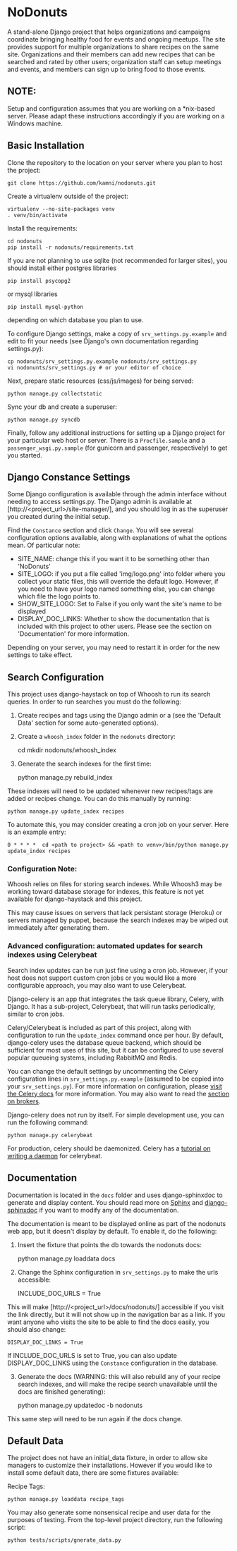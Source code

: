 # NoDonuts

A stand-alone Django project that helps organizations and campaigns coordinate
bringing healthy food for events and ongoing meetups. The site provides support
for multiple organizations to share recipes on the same site. Organizations and
their members can add new recipes that can be searched and rated by other
users; organization staff can setup meetings and events, and members can sign
up to bring food to those events.

## NOTE:

Setup and configuration assumes that you are working on a *nix-based server.
Please adapt these instructions accordingly if you are working on a Windows
machine.

## Basic Installation

Clone the repository to the location on your server where you plan to host the
project:

    git clone https://github.com/kamni/nodonuts.git

Create a virtualenv outside of the project:

    virtualenv --no-site-packages venv
    . venv/bin/activate

Install the requirements:

    cd nodonuts
    pip install -r nodonuts/requirements.txt

If you are not planning to use sqlite (not recommended for larger sites), you
should install either postgres libraries

    pip install psycopg2

or mysql libraries

    pip install mysql-python

depending on which database you plan to use.

To configure Django settings, make a copy of `srv_settings.py.example` and
edit to fit your needs (see Django's own documentation regarding settings.py):

    cp nodonuts/srv_settings.py.example nodonuts/srv_settings.py
    vi nodonunts/srv_settings.py # or your editor of choice

Next, prepare static resources (css/js/images) for being served:

    python manage.py collectstatic

Sync your db and create a superuser:

    python manage.py syncdb

Finally, follow any additional instructions for setting up a Django project for
your particular web host or server. There is a `Procfile.sample` and a
`passenger_wsgi.py.sample` (for gunicorn and passenger, respectively) to get
you started.

## Django Constance Settings

Some Django configuration is available through the admin interface without
needing to access settings.py.  The Django admin is available at
[http://<project_url>/site-manager/], and you should log in as the superuser
you created during the initial setup.

Find the `Constance` section and click `Change`. You will see several
configuration options available, along with explanations of what the options
mean. Of particular note:

* SITE_NAME: change this if you want it to be something other than 'NoDonuts'
* SITE_LOGO: if you put a file called 'img/logo.png' into folder where you
collect your static files, this will override the default logo. However, if you
need to have your logo named something else, you can change which file the logo
points to.
* SHOW_SITE_LOGO: Set to False if you only want the site's name to be displayed
* DISPLAY_DOC_LINKS: Whether to show the documentation that is included with
this project to other users. Please see the section on 'Documentation' for more
information.

Depending on your server, you may need to restart it in order for the new
settings to take effect.

## Search Configuration

This project uses django-haystack on top of Whoosh to run its search queries.
In order to run searches you must do the following:

1. Create recipes and tags using the Django admin or a (see the 'Default Data'
section for some auto-generated options).

2. Create a `whoosh_index` folder in the `nodonuts` directory:

    cd <path-to-nodonuts-project>
    mkdir nodonuts/whoosh_index

3. Generate the search indexes for the first time:

    python manage.py rebuild_index

These indexes will need to be updated whenever new recipes/tags are added or
recipes change.  You can do this manually by running:

    python manage.py update_index recipes

To automate this, you may consider creating a cron job on your server. Here is
an example entry:

    0 * * * *  cd <path to project> && <path to venv>/bin/python manage.py update_index recipes

### Configuration Note:

Whoosh relies on files for storing search indexes. While Whoosh3 may be
working toward database storage for indexes, this feature is not yet available
for django-haystack and this project.

This may cause issues on servers that lack persistant storage (Heroku) or
servers managed by puppet, because the search indexes may be wiped out
immediately after generating them.

### Advanced configuration: automated updates for search indexes using Celerybeat

Search index updates can be run just fine using a cron job. However, if your
host does not support custom cron jobs or you would like a more configurable
approach, you may also want to use Celerybeat.

Django-celery is an app that integrates the task queue library, Celery, with
Django. It has a sub-project, Celerybeat, that will run tasks periodically,
similar to cron jobs.

Celery/Celerybeat is included as part of this project, along with configuration
to run the `update_index` command once per hour. By default, django-celery uses
the database queue backend, which should be sufficient for most uses of this
site, but it can be configured to use several popular queueing systems,
including RabbitMQ and Redis.

You can change the default settings by uncommenting the Celery configuration
lines in `srv_settings.py.example` (assumed to be copied into your
`srv_settings.py`). For more information on configuration, please
[visit the Celery docs](http://celery.readthedocs.org/en/latest/django/index.html)
for more information. You may also want to read the
[section on brokers](http://docs.celeryproject.org/en/latest/getting-started/brokers/index.html).

Django-celery does not run by itself. For simple development use, you can run
the following command:

    python manage.py celerybeat

For production, celery should be daemonized. Celery has a
[tutorial on writing a daemon](http://celery.readthedocs.org/en/latest/tutorials/daemonizing.html?highlight=celerybeat%20daemon)
for celerybeat.

## Documentation

Documentation is located in the `docs` folder and uses django-sphinxdoc to
generate and display content. You should read more on [Sphinx](http://sphinx-doc.org/)
and [django-sphinxdoc](https://bitbucket.org/ssc/django-sphinxdoc) if you want
to modify any of the documentation.

The documentation is meant to be displayed online as part of the nodonuts web
app, but it doesn't display by default. To enable it, do the following:

1. Insert the fixture that points the db towards the nodonuts docs:

    python manage.py loaddata docs

2. Change the Sphinx configuration in `srv_settings.py` to make the urls
accessible:

    INCLUDE_DOC_URLS = True

This will make [http://<project_url>/docs/nodonuts/] accessible if you visit
the link directly, but it will not show up in the navigation bar as a link. If
you want anyone who visits the site to be able to find the docs easily, you
should also change:

    DISPLAY_DOC_LINKS = True

If INCLUDE_DOC_URLS is set to True, you can also update DISPLAY_DOC_LINKS
using the `Constance` configuration in the database.

3. Generate the docs (WARNING: this will also rebuild any of your recipe search
indexes, and will make the recipe search unavailable until the docs are
finished generating):

    python manage.py updatedoc -b nodonuts

This same step will need to be run again if the docs change.

## Default Data

The project does not have an initial_data fixture, in order to allow site
managers to customize their installations. However if you would like to install
some default data, there are some fixtures available:

Recipe Tags:

    python manage.py loaddata recipe_tags

You may also generate some nonsensical recipe and user data for the purposes of
testing. From the top-level project directory, run the following script:

    python tests/scripts/gnerate_data.py
